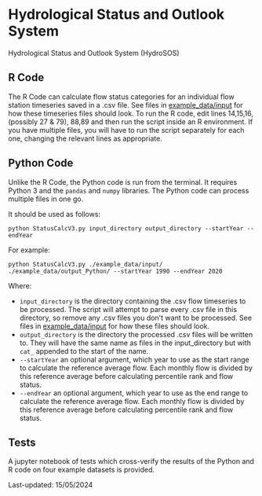 # Hydrological Status and Outlook System
Hydrological Status and Outlook System (HydroSOS)

## R Code
The R Code can calculate flow status categories for an individual flow station timeseries saved in a .csv file. See files in [example_data/input](./example_data/input) for how these timeseries files should look. 
To run the R code, edit lines 14,15,16, (possibly 27 & 79), 88,89 and then run the script inside an R environment. If you have multiple files, you will have to run the script separately for each one, changing the relevant lines as appropriate. 

## Python Code
Unlike the R Code, the Python code is run from the terminal. It requires Python 3 and the ```pandas``` and ```numpy``` libraries. 
The Python code can process multiple files in one go. 

It should be used as follows:


``` python StatusCalcV3.py input_directory output_directory --startYear --endYear ```

For example: 

``` python StatusCalcV3.py ./example_data/input/ ./example_data/output_Python/ --startYear 1990 --endYear 2020 ```


Where:
*  ```input_directory``` is the directory containing the .csv flow timeseries to be processed. The script will attempt to parse every .csv file in this directory, so remove any .csv files you don't want to be processed. See files in [example_data/input](./example_data/input) for how these files should look.
* ```output_directory``` is the directory the processed .csv files will be written to. They will have the same name as files in the input_directory but with ```cat_``` appended to the start of the name.
* ```--startYear``` an optional argument, which year to use as the start range to calculate the reference average flow. Each monthly flow is divided by this reference average before calculating percentile rank and flow status.
* ```--endYear``` an optional argument, which year to use as the end range to calculate the reference average flow. Each monthly flow is divided by this reference average before calculating percentile rank and flow status. 


## Tests
A jupyter notebook of tests which cross-verify the results of the Python and R code on four example datasets is provided. 


Last-updated: 15/05/2024 